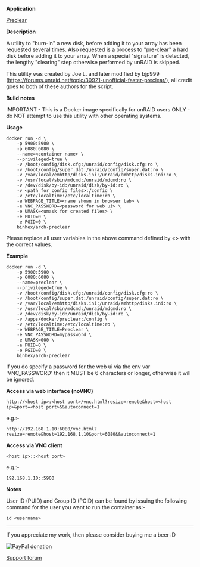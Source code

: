 **Application**

[Preclear](https://forums.unraid.net/topic/2732-preclear_disksh-a-new-utility-to-burn-in-and-pre-clear-disks-for-quick-add/)

**Description**

A utility to "burn-in" a new disk, before adding it to your array has been requested several times.  Also requested is a process to "pre-clear" a hard disk before adding it to your array.  When a special "signature" is detected, the lengthy "clearing" step otherwise performed by unRAID is skipped.

This utility was created by Joe L. and later modified by bjp999 (https://forums.unraid.net/topic/30921-unofficial-faster-preclear/), all credit goes to both of these authors for the script.

**Build notes**

IMPORTANT - This is a Docker image specifically for unRAID users ONLY - do NOT attempt to use this utility with other operating systems.

**Usage**
```
docker run -d \
    -p 5900:5900 \
    -p 6080:6080 \
    --name=<container name> \
    --privileged=true \
    -v /boot/config/disk.cfg:/unraid/config/disk.cfg:ro \
    -v /boot/config/super.dat:/unraid/config/super.dat:ro \
    -v /var/local/emhttp/disks.ini:/unraid/emhttp/disks.ini:ro \
    -v /usr/local/sbin/mdcmd:/unraid/mdcmd:ro \
    -v /dev/disk/by-id:/unraid/disk/by-id:ro \
    -v <path for config files>:/config \
    -v /etc/localtime:/etc/localtime:ro \
    -e WEBPAGE_TITLE=<name shown in browser tab> \
    -e VNC_PASSWORD=<password for web ui> \
    -e UMASK=<umask for created files> \
    -e PUID=0 \
    -e PGID=0 \
    binhex/arch-preclear
```

Please replace all user variables in the above command defined by <> with the correct values.

**Example**
```
docker run -d \
    -p 5900:5900 \
    -p 6080:6080 \
    --name=preclear \
    --privileged=true \
    -v /boot/config/disk.cfg:/unraid/config/disk.cfg:ro \
    -v /boot/config/super.dat:/unraid/config/super.dat:ro \
    -v /var/local/emhttp/disks.ini:/unraid/emhttp/disks.ini:ro \
    -v /usr/local/sbin/mdcmd:/unraid/mdcmd:ro \
    -v /dev/disk/by-id:/unraid/disk/by-id:ro \
    -v /apps/docker/preclear:/config \
    -v /etc/localtime:/etc/localtime:ro \
    -e WEBPAGE_TITLE=Preclear \
    -e VNC_PASSWORD=mypassword \
    -e UMASK=000 \
    -e PUID=0 \
    -e PGID=0 \
    binhex/arch-preclear
```

If you do specify a password for the web ui via the env var 'VNC_PASSWORD' then it MUST be 6 characters or longer, otherwise it will be ignored.

**Access via web interface (noVNC)**

`http://<host ip>:<host port>/vnc.html?resize=remote&host=<host ip>&port=<host port>&&autoconnect=1`

e.g.:-

`http://192.168.1.10:6080/vnc.html?resize=remote&host=192.168.1.10&port=6080&&autoconnect=1`

**Access via VNC client**

`<host ip>::<host port>`

e.g.:-

`192.168.1.10::5900`

**Notes**

User ID (PUID) and Group ID (PGID) can be found by issuing the following command for the user you want to run the container as:-

```
id <username>
```
___
If you appreciate my work, then please consider buying me a beer  :D

[![PayPal donation](https://www.paypal.com/en_US/i/btn/btn_donate_SM.gif)](https://www.paypal.com/cgi-bin/webscr?cmd=_s-xclick&hosted_button_id=MM5E27UX6AUU4)

[Support forum](https://forums.unraid.net/topic/81397-support-binhex-preclear/)